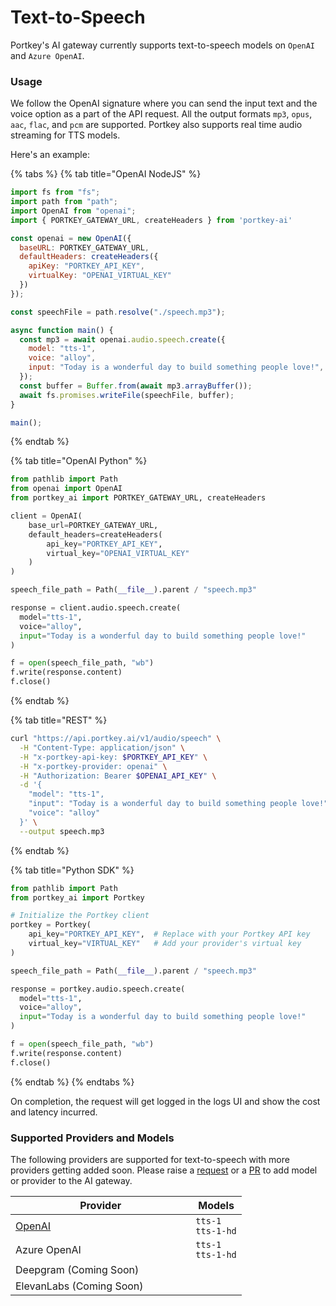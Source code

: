 # Text-to-Speech

Portkey's AI gateway currently supports text-to-speech models on `OpenAI` and `Azure OpenAI`.

### Usage

We follow the OpenAI signature where you can send the input text and the voice option as a part of the API request. All the output formats `mp3`, `opus`, `aac`, `flac`, and `pcm` are supported. Portkey also supports real time audio streaming for TTS models.

Here's an example:

{% tabs %}
{% tab title="OpenAI NodeJS" %}
```javascript
import fs from "fs";
import path from "path";
import OpenAI from "openai";
import { PORTKEY_GATEWAY_URL, createHeaders } from 'portkey-ai'

const openai = new OpenAI({
  baseURL: PORTKEY_GATEWAY_URL,
  defaultHeaders: createHeaders({
    apiKey: "PORTKEY_API_KEY",
    virtualKey: "OPENAI_VIRTUAL_KEY"
  })
});

const speechFile = path.resolve("./speech.mp3");

async function main() {
  const mp3 = await openai.audio.speech.create({
    model: "tts-1",
    voice: "alloy",
    input: "Today is a wonderful day to build something people love!",
  });
  const buffer = Buffer.from(await mp3.arrayBuffer());
  await fs.promises.writeFile(speechFile, buffer);
}

main();
```
{% endtab %}

{% tab title="OpenAI Python" %}
```python
from pathlib import Path
from openai import OpenAI
from portkey_ai import PORTKEY_GATEWAY_URL, createHeaders

client = OpenAI(
    base_url=PORTKEY_GATEWAY_URL,
    default_headers=createHeaders(
        api_key="PORTKEY_API_KEY",
        virtual_key="OPENAI_VIRTUAL_KEY"
    )
)

speech_file_path = Path(__file__).parent / "speech.mp3"

response = client.audio.speech.create(
  model="tts-1",
  voice="alloy",
  input="Today is a wonderful day to build something people love!"
)

f = open(speech_file_path, "wb")
f.write(response.content)
f.close()
```
{% endtab %}

{% tab title="REST" %}
```bash
curl "https://api.portkey.ai/v1/audio/speech" \
  -H "Content-Type: application/json" \
  -H "x-portkey-api-key: $PORTKEY_API_KEY" \
  -H "x-portkey-provider: openai" \
  -H "Authorization: Bearer $OPENAI_API_KEY" \
  -d '{
    "model": "tts-1",
    "input": "Today is a wonderful day to build something people love!",
    "voice": "alloy"
  }' \
  --output speech.mp3
```
{% endtab %}

{% tab title="Python SDK" %}
```python
from pathlib import Path
from portkey_ai import Portkey

# Initialize the Portkey client
portkey = Portkey(
    api_key="PORTKEY_API_KEY",  # Replace with your Portkey API key
    virtual_key="VIRTUAL_KEY"   # Add your provider's virtual key
)

speech_file_path = Path(__file__).parent / "speech.mp3"

response = portkey.audio.speech.create(
  model="tts-1",
  voice="alloy",
  input="Today is a wonderful day to build something people love!"
)

f = open(speech_file_path, "wb")
f.write(response.content)
f.close()
```
{% endtab %}
{% endtabs %}

On completion, the request will get logged in the logs UI and show the cost and latency incurred.

### Supported Providers and Models

The following providers are supported for text-to-speech with more providers getting added soon. Please raise a [request](../../../integrations/llms/suggest-a-new-integration.md) or a [PR](https://github.com/Portkey-AI/gateway/pulls) to add model or provider to the AI gateway.

<table><thead><tr><th width="272.3333333333333">Provider</th><th>Models</th></tr></thead><tbody><tr><td><a href="../../../integrations/llms/openai/">OpenAI</a></td><td><code>tts-1</code><br><code>tts-1-hd</code></td></tr><tr><td>Azure OpenAI</td><td><code>tts-1</code><br><code>tts-1-hd</code></td></tr><tr><td>Deepgram (Coming Soon)</td><td></td></tr><tr><td>ElevanLabs (Coming Soon)</td><td></td></tr></tbody></table>
